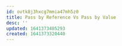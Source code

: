 ```yaml
---
id: ovtk8j3hxcg7mmia47mh5z0
title: Pass by Reference Vs Pass by Value
desc: ''
updated: 1641373405293
created: 1641373320440
---
```



